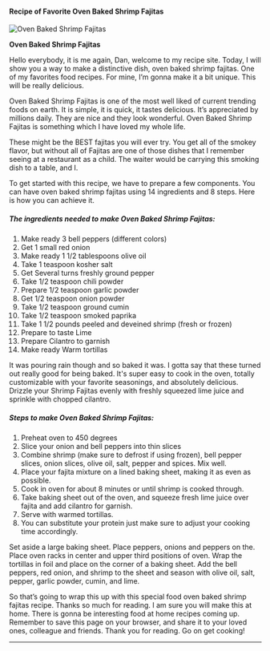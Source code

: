             

#### Recipe of Favorite Oven Baked Shrimp Fajitas

![Oven Baked Shrimp Fajitas](https://img-global.cpcdn.com/recipes/81fd8c970b46a5d2/751x532cq70/oven-baked-shrimp-fajitas-recipe-main-photo.jpg)

**Oven Baked Shrimp Fajitas**

Hello everybody, it is me again, Dan, welcome to my recipe site. Today, I will show you a way to make a distinctive dish, oven baked shrimp fajitas. One of my favorites food recipes. For mine, I’m gonna make it a bit unique. This will be really delicious.

Oven Baked Shrimp Fajitas is one of the most well liked of current trending foods on earth. It is simple, it is quick, it tastes delicious. It’s appreciated by millions daily. They are nice and they look wonderful. Oven Baked Shrimp Fajitas is something which I have loved my whole life.

These might be the BEST fajitas you will ever try. You get all of the smokey flavor, but without all of Fajitas are one of those dishes that I remember seeing at a restaurant as a child. The waiter would be carrying this smoking dish to a table, and I.

To get started with this recipe, we have to prepare a few components. You can have oven baked shrimp fajitas using 14 ingredients and 8 steps. Here is how you can achieve it.

##### The ingredients needed to make Oven Baked Shrimp Fajitas:

1.  Make ready 3 bell peppers (different colors)
2.  Get 1 small red onion
3.  Make ready 1 1/2 tablespoons olive oil
4.  Take 1 teaspoon kosher salt
5.  Get Several turns freshly ground pepper
6.  Take 1/2 teaspoon chili powder
7.  Prepare 1/2 teaspoon garlic powder
8.  Get 1/2 teaspoon onion powder
9.  Take 1/2 teaspoon ground cumin
10.  Take 1/2 teaspoon smoked paprika
11.  Take 1 1/2 pounds peeled and deveined shrimp (fresh or frozen)
12.  Prepare to taste Lime
13.  Prepare Cilantro to garnish
14.  Make ready Warm tortillas

It was pouring rain though and so baked it was. I gotta say that these turned out really good for being baked. It's super easy to cook in the oven, totally customizable with your favorite seasonings, and absolutely delicious. Drizzle your Shrimp Fajitas evenly with freshly squeezed lime juice and sprinkle with chopped cilantro.

##### Steps to make Oven Baked Shrimp Fajitas:

1.  Preheat oven to 450 degrees
2.  Slice your onion and bell peppers into thin slices
3.  Combine shrimp (make sure to defrost if using frozen), bell pepper slices, onion slices, olive oil, salt, pepper and spices. Mix well.
4.  Place your fajita mixture on a lined baking sheet, making it as even as possible.
5.  Cook in oven for about 8 minutes or until shrimp is cooked through.
6.  Take baking sheet out of the oven, and squeeze fresh lime juice over fajita and add cilantro for garnish.
7.  Serve with warmed tortillas.
8.  You can substitute your protein just make sure to adjust your cooking time accordingly.

Set aside a large baking sheet. Place peppers, onions and peppers on the. Place oven racks in center and upper third positions of oven. Wrap the tortillas in foil and place on the corner of a baking sheet. Add the bell peppers, red onion, and shrimp to the sheet and season with olive oil, salt, pepper, garlic powder, cumin, and lime.

So that’s going to wrap this up with this special food oven baked shrimp fajitas recipe. Thanks so much for reading. I am sure you will make this at home. There is gonna be interesting food at home recipes coming up. Remember to save this page on your browser, and share it to your loved ones, colleague and friends. Thank you for reading. Go on get cooking!

* * *